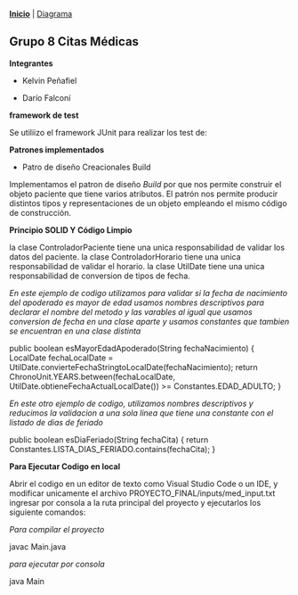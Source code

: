 [__Inicio__](README.md) | 
[Diagrama](/Diagrama/Diagrama%20de%20clases.jpeg)

**Grupo 8 Citas Médicas**
-
**Integrantes**

- Kelvin Peñafiel

- Darío Falconí


**framework de test**

Se utiliizo el framework JUnit para realizar los test de:

**Patrones implementados**

- Patro de diseño Creacionales Build

Implementamos el patron de diseño *Build* por que nos permite construir el objeto paciente que tiene varios atributos. El patrón nos permite producir distintos tipos y representaciones de un objeto empleando el mismo código de construcción.


**Principio SOLID Y Código Limpio**

la clase ControladorPaciente tiene una unica responsabilidad de validar los datos del paciente.
la clase ControladorHorario tiene una unica responsabilidad de validar el horario.
la clase UtilDate tiene una unica responsabilidad de conversion de tipos de fecha.

*En este ejemplo de codigo utilizamos para validar si la fecha de nacimiento del apoderado es mayor de edad usamos nombres descriptivos para declarar el nombre del metodo y las varables al igual que usamos conversion de fecha en una clase aparte y usamos constantes que tambien se encuentran en una clase distinta*

public boolean esMayorEdadApoderado(String fechaNacimiento) {
    LocalDate fechaLocalDate = UtilDate.convierteFechaStringtoLocalDate(fechaNacimiento);
    return ChronoUnit.YEARS.between(fechaLocalDate, UtilDate.obtieneFechaActualLocalDate()) >= Constantes.EDAD_ADULTO;
}

*En este otro ejemplo de codigo, utilizamos nombres descriptivos y reducimos la validacion a una sola linea que tiene una constante con el listado de dias de feriado*

public boolean esDiaFeriado(String fechaCita) {
    return Constantes.LISTA_DIAS_FERIADO.contains(fechaCita);
}

**Para Ejecutar Codigo en local**

Abrir el codigo en un editor de texto como Visual Studio Code o un IDE, y modificar unicamente el archivo PROYECTO_FINAL/inputs/med_input.txt
ingresar por consola a la ruta principal del proyecto y ejecutarlos los siguiente comandos:

*Para compilar el proyecto*

javac Main.java

*para ejecutar por consola*

java Main

